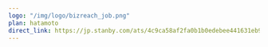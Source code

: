 ```yaml
---
logo: "/img/logo/bizreach_job.png"
plan: hatamoto
direct_link: https://jp.stanby.com/ats/4c9ca58af2fa0b1b0edebee441631eb9d472ba2388dd0105c16c47c34c1f2b8b
---
```

